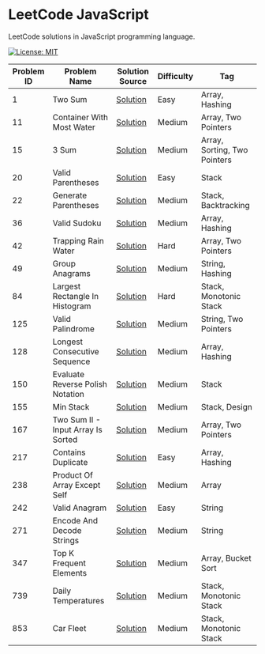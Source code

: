 # LeetCode JavaScript

LeetCode solutions in JavaScript programming language.

[![License: MIT](https://img.shields.io/badge/License-MIT-yellow.svg)](https://github.com/anirudhology/leetcode-javascript/blob/main/LICENSE)

| Problem ID | Problem Name                       | Solution Source                                           | Difficulty | Tag                          |
| ---------- | ---------------------------------- | --------------------------------------------------------- | ---------- | ---------------------------- |
| 1          | Two Sum                            | [Solution](src/array/two_sum.js)                          | Easy       | Array, Hashing               |
| 11         | Container With Most Water          | [Solution](src/array/container_with_most_water.js)        | Medium     | Array, Two Pointers          |
| 15         | 3 Sum                              | [Solution](src/array/three_sum.js)                        | Medium     | Array, Sorting, Two Pointers |
| 20         | Valid Parentheses                  | [Solution](src/stack/valid_parentheses.js)                | Easy       | Stack                        |
| 22         | Generate Parentheses               | [Solution](src/stack/generate_parentheses.js)             | Medium     | Stack, Backtracking          |
| 36         | Valid Sudoku                       | [Solution](src/array/valid_sudoku.js)                     | Medium     | Array, Hashing               |
| 42         | Trapping Rain Water                | [Solution](src/array/trapping_rain_water.js)              | Hard       | Array, Two Pointers          |
| 49         | Group Anagrams                     | [Solution](src/string/group_anagrams.js)                  | Medium     | String, Hashing              |
| 84         | Largest Rectangle In Histogram     | [Solution](src/stack/largest_rectangle_in_histogram.js)   | Hard       | Stack, Monotonic Stack       |
| 125        | Valid Palindrome                   | [Solution](src/string/valid_palindrome.js)                | Medium     | String, Two Pointers         |
| 128        | Longest Consecutive Sequence       | [Solution](src/array/longest_consecutive_sequence.js)     | Medium     | Array, Hashing               |
| 150        | Evaluate Reverse Polish Notation   | [Solution](src/stack/evaluate_reverse_polish_notation.js) | Medium     | Stack                        |
| 155        | Min Stack                          | [Solution](src/stack/min_stack.js)                        | Medium     | Stack, Design                |
| 167        | Two Sum II - Input Array Is Sorted | [Solution](src/array/two_sum_ii_input_array_is_sorted.js) | Medium     | Array, Two Pointers          |
| 217        | Contains Duplicate                 | [Solution](src/array/contains_duplicate.js)               | Easy       | Array, Hashing               |
| 238        | Product Of Array Except Self       | [Solution](src/array/product_of_array_except_self.js)     | Medium     | Array                        |
| 242        | Valid Anagram                      | [Solution](src/string/valid_anagram.js)                   | Easy       | String                       |
| 271        | Encode And Decode Strings          | [Solution](src/string/encode_and_decode_strings.js)       | Medium     | String                       |
| 347        | Top K Frequent Elements            | [Solution](src/array/top_k_frequent_elements.js)          | Medium     | Array, Bucket Sort           |
| 739        | Daily Temperatures                 | [Solution](src/stack/daily_temperatures.js)               | Medium     | Stack, Monotonic Stack       |
| 853        | Car Fleet                          | [Solution](src/stack/car_fleet.js)                        | Medium     | Stack, Monotonic Stack       |